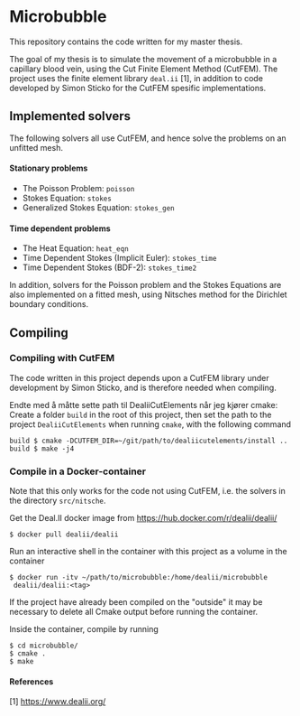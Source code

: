 # Microbubble

This repository contains the code written for my master thesis.

The goal of my thesis is to simulate the movement of a microbubble in a capillary blood vein, using the Cut Finite Element Method (CutFEM). The project uses the finite element library `deal.ii` [1], in addition to code developed by Simon Sticko for the CutFEM spesific implementations.


## Implemented solvers
The following solvers all use CutFEM, and hence solve the problems on an unfitted mesh.

#### Stationary problems
- The Poisson Problem: `poisson`
- Stokes Equation: `stokes`
- Generalized Stokes Equation: `stokes_gen`

#### Time dependent problems
- The Heat Equation: `heat_eqn`
- Time Dependent Stokes (Implicit Euler): `stokes_time`
- Time Dependent Stokes (BDF-2): `stokes_time2`


In addition, solvers for the Poisson problem and the Stokes Equations are also implemented on a fitted mesh, using Nitsches method for the Dirichlet boundary conditions.

## Compiling
### Compiling with CutFEM
The code written in this project depends upon a CutFEM library under development by Simon Sticko, and is therefore needed when compiling.

Endte med å måtte sette path til DealiiCutElements når jeg kjører cmake:
Create a folder `build` in the root of this project, then set the path to the project `DealiiCutElements` when running `cmake`, with the following command
```shell script
build $ cmake -DCUTFEM_DIR=~/git/path/to/dealiicutelements/install ..
build $ make -j4
```

### Compile in a Docker-container
Note that this only works for the code not using CutFEM, i.e. the solvers in the directory `src/nitsche`.

Get the Deal.II docker image from https://hub.docker.com/r/dealii/dealii/
```
$ docker pull dealii/dealii
```
Run an interactive shell in the container with this project as a volume in
 the container
```shell script
$ docker run -itv ~/path/to/microbubble:/home/dealii/microbubble
 dealii/dealii:<tag> 
```
If the project have already been compiled on the "outside" it may be
 necessary to delete all Cmake output before running the container.

Inside the container, compile by running
```shell script
$ cd microbubble/
$ cmake .
$ make
```



#### References
 [1] https://www.dealii.org/